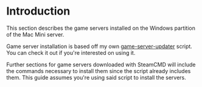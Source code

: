# Introduction

This section describes the game servers installed on the Windows partition of the Mac Mini server.

Game server installation is based off my own [game-server-updater](https://github.com/moonstar-x/game-server-updater) script. You can check it out if you're interested on using it.

Further sections for game servers downloaded with SteamCMD will include the commands necessary to install them since the script already includes them. This guide assumes you're using said script to install the servers.
